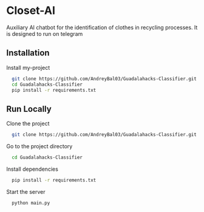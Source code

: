 
# Closet-AI

Auxiliary AI chatbot for the identification of clothes in recycling processes.
It is designed to run on telegram

## Installation

Install my-project

```bash
  git clone https://github.com/AndreyBal03/Guadalahacks-Classifier.git
  cd Guadalahacks-Classifier
  pip install -r requirements.txt
```
    
## Run Locally

Clone the project

```bash
  git clone https://github.com/AndreyBal03/Guadalahacks-Classifier.git
```

Go to the project directory

```bash
  cd Guadalahacks-Classifier
```

Install dependencies

```bash
  pip install -r requirements.txt
```

Start the server

```bash
  python main.py
```


